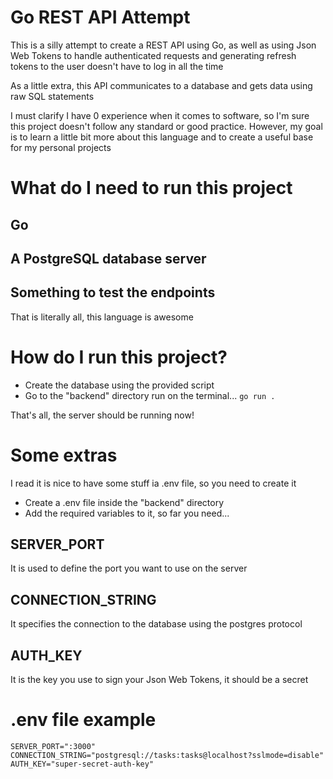 # Go REST API Attempt

This is a silly attempt to create a REST API using Go, as well as
using Json Web Tokens to handle authenticated requests and generating
refresh tokens to the user doesn't have to log in all the time

As a little extra, this API communicates to a database and gets data
using raw SQL statements

I must clarify I have 0 experience when it comes to software, so I'm sure
this project doesn't follow any standard or good practice. However, my goal
is to learn a little bit more about this language and to create a useful
base for my personal projects

# What do I need to run this project
## Go
## A PostgreSQL database server
## Something to test the endpoints

That is literally all, this language is awesome

# How do I run this project?

- Create the database using the provided script
- Go to the "backend" directory run on the terminal...
`go run .`

That's all, the server should be running now!

# Some extras

I read it is nice to have some stuff ia .env file, so you need to create it
- Create a .env file inside the "backend" directory
- Add the required variables to it, so far you need...

## SERVER_PORT
It is used to define the port you want to use on the server

## CONNECTION_STRING
It specifies the connection to the database using the postgres protocol

## AUTH_KEY
It is the key you use to sign your Json Web Tokens, it should be a secret

# .env file example


``
SERVER_PORT=":3000"
CONNECTION_STRING="postgresql://tasks:tasks@localhost?sslmode=disable"
AUTH_KEY="super-secret-auth-key"
``
